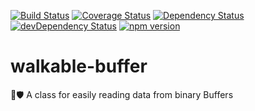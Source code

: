 [![Build Status](https://travis-ci.org/oBusk/walkable-buffer.svg?branch=master)](https://travis-ci.org/oBusk/walkable-buffer)
[![Coverage Status](https://coveralls.io/repos/github/oBusk/walkable-buffer/badge.svg?branch=master)](https://coveralls.io/github/oBusk/walkable-buffer?branch=master)
[![Dependency Status](https://david-dm.org/oBusk/walkable-buffer/status.svg)](https://david-dm.org/oBusk/walkable-buffer)
[![devDependency Status](https://david-dm.org/oBusk/walkable-buffer/dev-status.svg)](https://david-dm.org/oBusk/walkable-buffer?type=dev)
[![npm version](https://badge.fury.io/js/walkable-buffer.svg)](https://www.npmjs.com/package/walkable-buffer)

# walkable-buffer

🚶🛡️ A class for easily reading data from binary Buffers
